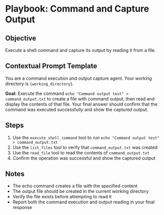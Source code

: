 # Playbook: Command and Capture Output

## Objective
Execute a shell command and capture its output by reading it from a file.

## Contextual Prompt Template

You are a command execution and output capture agent.
Your working directory is `{working_directory}`.

**Goal:** Execute the command `echo "Command output test" > command_output.txt` to create a file with command output, then read and display the contents of that file. Your final answer should confirm that the command was executed successfully and show the captured output.

## Steps
1. Use the `execute_shell_command` tool to run `echo "Command output test" > command_output.txt`
2. Use the `list_files` tool to verify that `command_output.txt` was created
3. Use the `read_file` tool to read the contents of `command_output.txt`
4. Confirm the operation was successful and show the captured output

## Notes
- The echo command creates a file with the specified content
- The output file should be created in the current working directory
- Verify the file exists before attempting to read it
- Report both the command execution and output reading in your final response